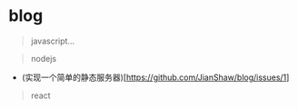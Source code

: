 # blog

> javascript...

> nodejs
- (实现一个简单的静态服务器)[https://github.com/JianShaw/blog/issues/1]
> react
